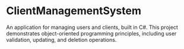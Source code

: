 # ClientManagementSystem
An application for managing users and clients, built in C#. This project demonstrates object-oriented programming principles, including user validation, updating, and deletion operations.
